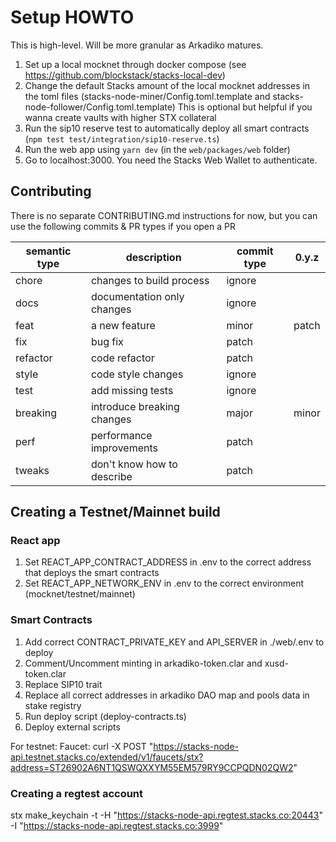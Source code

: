 # Setup HOWTO

This is high-level. Will be more granular as Arkadiko matures.

1. Set up a local mocknet through docker compose (see https://github.com/blockstack/stacks-local-dev)
2. Change the default Stacks amount of the local mocknet addresses in the toml files (stacks-node-miner/Config.toml.template and stacks-node-follower/Config.toml.template)
  This is optional but helpful if you wanna create vaults with higher STX collateral
3. Run the sip10 reserve test to automatically deploy all smart contracts (`npm test test/integration/sip10-reserve.ts`)
4. Run the web app using `yarn dev` (in the `web/packages/web` folder)
5. Go to localhost:3000. You need the Stacks Web Wallet to authenticate.

## Contributing

There is no separate CONTRIBUTING.md instructions for now, but you can use the following commits & PR types if you open a PR

|semantic type|description|commit type|0.y.z|
|---|---|---|---|
|chore|changes to build process|ignore||
|docs|documentation only changes|ignore||
|feat|a new feature|minor|patch|
|fix|bug fix|patch||
|refactor|code refactor|patch||
|style|code style changes|ignore||
|test|add missing tests|ignore||
|breaking|introduce breaking changes|major|minor|
|perf|performance improvements|patch||
|tweaks|don't know how to describe|patch||

## Creating a Testnet/Mainnet build

### React app
1. Set REACT_APP_CONTRACT_ADDRESS in .env to the correct address that deploys the smart contracts
2. Set REACT_APP_NETWORK_ENV in .env to the correct environment (mocknet/testnet/mainnet)

### Smart Contracts
1. Add correct CONTRACT_PRIVATE_KEY and API_SERVER in ./web/.env to deploy
2. Comment/Uncomment minting in arkadiko-token.clar and xusd-token.clar
3. Replace SIP10 trait
4. Replace all correct addresses in arkadiko DAO map and pools data in stake registry
5. Run deploy script (deploy-contracts.ts)
6. Deploy external scripts

For testnet:
Faucet: curl -X POST "https://stacks-node-api.testnet.stacks.co/extended/v1/faucets/stx?address=ST26902A6NT1QSWQXXYM55EM579RY9CCPQDN02QW2"

### Creating a regtest account

stx make_keychain -t -H "https://stacks-node-api.regtest.stacks.co:20443" -I "https://stacks-node-api.regtest.stacks.co:3999"
